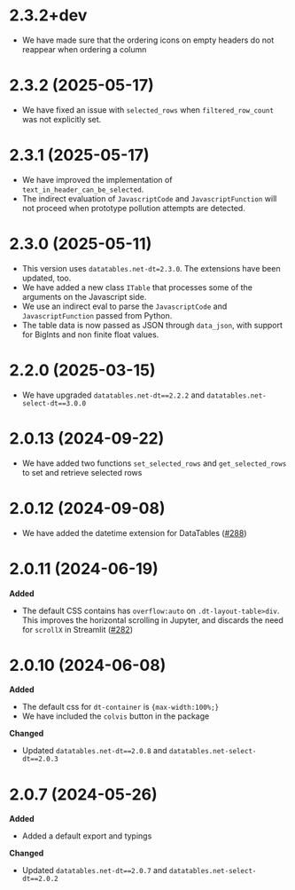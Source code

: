 # 2.3.2+dev

- We have made sure that the ordering icons on empty headers do not reappear when ordering a column

# 2.3.2 (2025-05-17)

- We have fixed an issue with `selected_rows` when `filtered_row_count` was not explicitly set.

# 2.3.1 (2025-05-17)

- We have improved the implementation of `text_in_header_can_be_selected`.
- The indirect evaluation of `JavascriptCode` and `JavascriptFunction` will not proceed when prototype pollution attempts are detected.

# 2.3.0 (2025-05-11)

- This version uses `datatables.net-dt=2.3.0`. The extensions have been updated, too.
- We have added a new class `ITable` that processes some of the arguments on the Javascript side.
- We use an indirect eval to parse the `JavascriptCode` and `JavascriptFunction` passed from Python.
- The table data is now passed as JSON through `data_json`, with support for BigInts and non finite float values.

# 2.2.0 (2025-03-15)

- We have upgraded `datatables.net-dt==2.2.2` and `datatables.net-select-dt==3.0.0`

# 2.0.13 (2024-09-22)

- We have added two functions `set_selected_rows` and `get_selected_rows` to set and retrieve selected rows

# 2.0.12 (2024-09-08)

- We have added the datetime extension for DataTables ([#288](https://github.com/mwouts/itables/issues/288))

# 2.0.11 (2024-06-19)

**Added**
- The default CSS contains has `overflow:auto` on `.dt-layout-table>div`. This improves the horizontal scrolling in Jupyter, and discards the need for `scrollX` in Streamlit ([#282](https://github.com/mwouts/itables/pull/282))


# 2.0.10 (2024-06-08)

**Added**
- The default css for `dt-container` is `{max-width:100%;}`
- We have included the `colvis` button in the package

**Changed**
- Updated `datatables.net-dt==2.0.8` and `datatables.net-select-dt==2.0.3`


# 2.0.7 (2024-05-26)

**Added**
- Added a default export and typings

**Changed**
- Updated `datatables.net-dt==2.0.7` and `datatables.net-select-dt==2.0.2`
